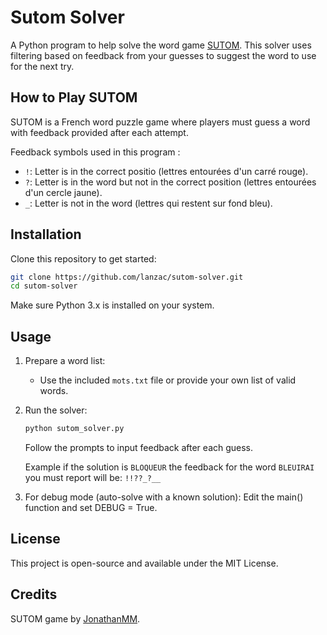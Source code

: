 # Sutom Solver

A Python program to help solve the word game [SUTOM](https://sutom.nocle.fr). This solver uses filtering based on feedback from your guesses to suggest the word to use for the next try.

## How to Play SUTOM
SUTOM is a French word puzzle game where players must guess a word with feedback provided after each attempt. 

Feedback symbols used in this program :
- `!`: Letter is in the correct positio (lettres entourées d'un carré rouge).
- `?`: Letter is in the word but not in the correct position (lettres entourées d'un cercle jaune).
- `_`: Letter is not in the word (lettres qui restent sur fond bleu).

## Installation
Clone this repository to get started:

```bash
git clone https://github.com/lanzac/sutom-solver.git
cd sutom-solver
```

Make sure Python 3.x is installed on your system.

## Usage

1. Prepare a word list:
   - Use the included `mots.txt` file or provide your own list of valid words.

2. Run the solver:
    ```bash
    python sutom_solver.py
    ```

    Follow the prompts to input feedback after each guess.

    Example if the solution is `BLOQUEUR` the feedback for the word `BLEUIRAI` you must report will be: `!!??_?__`

3. For debug mode (auto-solve with a known solution): Edit the main() function and set DEBUG = True.


## License

This project is open-source and available under the MIT License.

## Credits

SUTOM game by [JonathanMM](https://framagit.org/JonathanMM/sutom).
